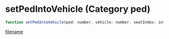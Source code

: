 # setPedIntoVehicle (Category ped)

```js
function setPedIntoVehicle(ped: number, vehicle: number, seatIndex: int): void
```

[filename](setPedIntoVehicle_m.md ':include')